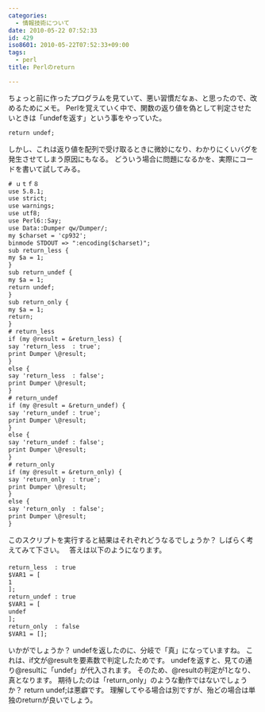 ```yaml
---
categories:
  - 情報技術について
date: 2010-05-22 07:52:33
id: 429
iso8601: 2010-05-22T07:52:33+09:00
tags:
  - perl
title: Perlのreturn

---
```


ちょっと前に作ったプログラムを見ていて、悪い習慣だなぁ、と思ったので、改めるためにメモ。
Perlを覚えていく中で、関数の返り値を偽として判定させたいときは「undefを返す」という事をやっていた。
```default
return undef;
```
しかし、これは返り値を配列で受け取るときに微妙になり、わかりにくいバグを発生させてしまう原因にもなる。
どういう場合に問題になるかを、実際にコードを書いて試してみる。


```default
# ｕｔｆ８
use 5.8.1;
use strict;
use warnings;
use utf8;
use Perl6::Say;
use Data::Dumper qw/Dumper/;
my $charset = 'cp932';
binmode STDOUT => ":encoding($charset)";
sub return_less {
my $a = 1;
}
sub return_undef {
my $a = 1;
return undef;
}
sub return_only {
my $a = 1;
return;
}
# return_less
if (my @result = &return_less) {
say 'return_less  : true';
print Dumper \@result;
}
else {
say 'return_less  : false';
print Dumper \@result;
}
# return_undef
if (my @result = &return_undef) {
say 'return_undef : true';
print Dumper \@result;
}
else {
say 'return_undef : false';
print Dumper \@result;
}
# return_only
if (my @result = &return_only) {
say 'return_only  : true';
print Dumper \@result;
}
else {
say 'return_only  : false';
print Dumper \@result;
}
```
このスクリプトを実行すると結果はそれぞれどうなるでしょうか？
しばらく考えてみて下さい。
&#133;
&#133;
答えは以下のようになります。
```default
return_less  : true
$VAR1 = [
1
];
return_undef : true
$VAR1 = [
undef
];
return_only  : false
$VAR1 = [];
```
いかがでしょうか？
undefを返したのに、分岐で「真」になっていますね。
これは、if文が@resultを要素数で判定したためです。
undefを返すと、見ての通り@resultに「undef」が代入されます。
そのため、@resultの判定が1となり、真となります。
期待したのは「return_only」のような動作ではないでしょうか？
return undef;は悪癖です。
理解してやる場合は別ですが、殆どの場合は単独のreturnが良いでしょう。
    	